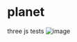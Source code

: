 # planet
three js tests
![image](https://github.com/calamina/planet/assets/5458121/810309ac-88d8-4a84-84d5-5adbe84f3b1f)
